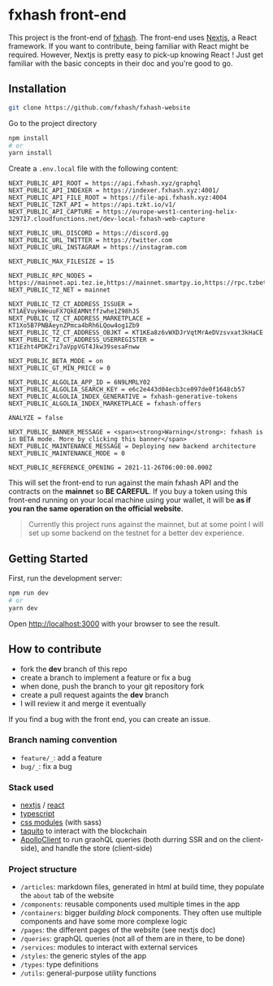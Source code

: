 # fxhash front-end

This project is the front-end of [fxhash](https://fxhash.xyz/).
The front-end uses [Nextjs](https://nextjs.org/), a React framework.
If you want to contribute, being familiar with React might be required. However, Nextjs is pretty easy to pick-up knowing React ! Just get familiar with the basic concepts in their doc and you're good to go.


## Installation

```bash
git clone https://github.com/fxhash/fxhash-website
```

Go to the project directory

```bash
npm install
# or
yarn install
```

Create a `.env.local` file with the following content:

```
NEXT_PUBLIC_API_ROOT = https://api.fxhash.xyz/graphql
NEXT_PUBLIC_API_INDEXER = https://indexer.fxhash.xyz:4001/
NEXT_PUBLIC_API_FILE_ROOT = https://file-api.fxhash.xyz:4004
NEXT_PUBLIC_TZKT_API = https://api.tzkt.io/v1/
NEXT_PUBLIC_API_CAPTURE = https://europe-west1-centering-helix-329717.cloudfunctions.net/dev-local-fxhash-web-capture

NEXT_PUBLIC_URL_DISCORD = https://discord.gg
NEXT_PUBLIC_URL_TWITTER = https://twitter.com
NEXT_PUBLIC_URL_INSTAGRAM = https://instagram.com

NEXT_PUBLIC_MAX_FILESIZE = 15

NEXT_PUBLIC_RPC_NODES = https://mainnet.api.tez.ie,https://mainnet.smartpy.io,https://rpc.tzbeta.net,https://teznode.letzbake.com
NEXT_PUBLIC_TZ_NET = mainnet

NEXT_PUBLIC_TZ_CT_ADDRESS_ISSUER = KT1AEVuykWeuuFX7QkEAMNtffzwhe1Z98hJS
NEXT_PUBLIC_TZ_CT_ADDRESS_MARKETPLACE = KT1Xo5B7PNBAeynZPmca4bRh6LQow4og1Zb9
NEXT_PUBLIC_TZ_CT_ADDRESS_OBJKT = KT1KEa8z6vWXDJrVqtMrAeDVzsvxat3kHaCE
NEXT_PUBLIC_TZ_CT_ADDRESS_USERREGISTER = KT1Ezht4PDKZri7aVppVGT4Jkw39sesaFnww

NEXT_PUBLIC_BETA_MODE = on
NEXT_PUBLIC_GT_MIN_PRICE = 0

NEXT_PUBLIC_ALGOLIA_APP_ID = 6N9LMRLY02
NEXT_PUBLIC_ALGOLIA_SEARCH_KEY = e6c2e443d04ecb3ce097de0f1648cb57
NEXT_PUBLIC_ALGOLIA_INDEX_GENERATIVE = fxhash-generative-tokens
NEXT_PUBLIC_ALGOLIA_INDEX_MARKETPLACE = fxhash-offers

ANALYZE = false

NEXT_PUBLIC_BANNER_MESSAGE = <span><strong>Warning</strong>: fxhash is in BETA mode. More by clicking this banner</span>
NEXT_PUBLIC_MAINTENANCE_MESSAGE = Deploying new backend architecture
NEXT_PUBLIC_MAINTENANCE_MODE = 0

NEXT_PUBLIC_REFERENCE_OPENING = 2021-11-26T06:00:00.000Z
```

This will set the front-end to run against the main fxhash API and the contracts on the **mainnet** so **BE CAREFUL**. If you buy a token using this front-end running on your local machine using your wallet, it will be **as if you ran the same operation on the official website**.

> Currently this project runs against the mainnet, but at some point I will set up some backend on the testnet for a better dev experience.


## Getting Started

First, run the development server:

```bash
npm run dev
# or
yarn dev
```

Open [http://localhost:3000](http://localhost:3000) with your browser to see the result.


## How to contribute

* fork the **dev** branch of this repo
* create a branch to implement a feature or fix a bug
* when done, push the branch to your git repository fork
* create a pull request againts the **dev** branch
* I will review it and merge it eventually

If you find a bug with the front end, you can create an issue.

### Branch naming convention

* `feature/_`: add a feature
* `bug/_`: fix a bug

### Stack used

* [nextjs](https://nextjs.org/) / [react](https://reactjs.org/)
* [typescript](https://www.typescriptlang.org/)
* [css modules](https://github.com/css-modules/css-modules) (with sass)
* [taquito](https://tezostaquito.io/) to interact with the blockchain
* [ApolloClient](https://www.apollographql.com/docs/react/) to run graohQL queries (both durring SSR and on the client-side), and handle the store (client-side)

### Project structure

* `/articles`: markdown files, generated in html at build time, they populate the `about` tab of the website
* `/components`: reusable components used multiple times in the app
* `/containers`: bigger *building block* components. They often use multiple components and have some more complexe logic
* `/pages`: the different pages of the website (see nextjs doc)
* `/queries`: graphQL queries (not all of them are in there, to be done)
* `/services`: modules to interact with external services
* `/styles`: the generic styles of the app
* `/types`: type definitions
* `/utils`: general-purpose utility functions